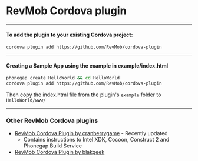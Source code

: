 # RevMob Cordova plugin
---
#### To add the plugin to your existing Cordova project:
```
cordova plugin add https://github.com/RevMob/cordova-plugin
```
---
#### Creating a Sample App using the example in example/index.html
``` bash
phonegap create HelloWorld && cd HelloWorld
cordova plugin add https://github.com/RevMob/cordova-plugin
```
Then copy the index.html file from the plugin's ```example``` folder to ```HelloWorld/www/```

---
### Other RevMob Cordova plugins
- [RevMob Cordova Plugin by cranberrygame](https://github.com/cranberrygame/cordova-plugin-ad-revmob) - Recently updated
    - Contains instructions to Intel XDK, Cocoon, Construct 2 and Phonegap Build Service
- [RevMob Cordova Plugin by blakgeek](https://github.com/blakgeek/cordova-plugin-revmob)